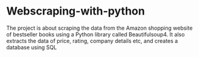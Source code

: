 # Webscraping-with-python
The project is about scraping the data from the Amazon shopping website of bestseller books using a Python library called Beautifulsoup4. It also extracts the data of price, rating, company details etc, and creates a database using SQL
